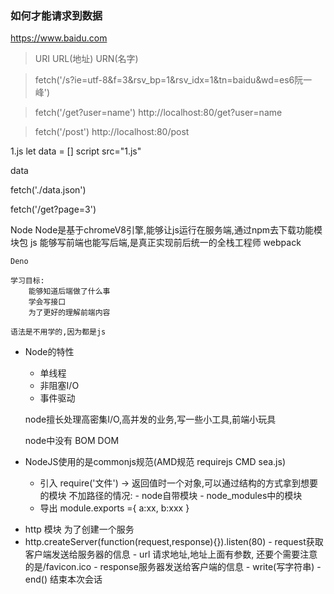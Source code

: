 ### 如何才能请求到数据

https://www.baidu.com

> URI  URL(地址)  URN(名字)

> fetch('/s?ie=utf-8&f=3&rsv_bp=1&rsv_idx=1&tn=baidu&wd=es6阮一峰')

> fetch('/get?user=name')   http://localhost:80/get?user=name

> fetch('/post')   http://localhost:80/post

1.js
let data = []
script src="1.js"

data

fetch('./data.json')

fetch('/get?page=3')

Node 
    Node是基于chromeV8引擎,能够让js运行在服务端,通过npm去下载功能模块包
    js 能够写前端也能写后端,是真正实现前后统一的全栈工程师
    webpack

    Deno

    学习目标:
        能够知道后端做了什么事
        学会写接口
        为了更好的理解前端内容

    语法是不用学的,因为都是js

+ Node的特性
    - 单线程
    - 非阻塞I/O
    - 事件驱动

    node擅长处理高密集I/O,高并发的业务,写一些小工具,前端小玩具

    node中没有 BOM DOM

+ NodeJS使用的是commonjs规范(AMD规范 requirejs CMD sea.js)
    - 引入
        require('文件') -> 返回值时一个对象,可以通过结构的方式拿到想要的模块
        不加路径的情况:
            - node自带模块
            - node_modules中的模块
    - 导出
        module.exports ={
            a:xx,
            b:xxx
        }


- http 模块  为了创建一个服务
- http.createServer(function(request,response){}).listen(80)
        - request获取客户端发送给服务器的信息
            - url 请求地址,地址上面有参数, 还要个需要注意的是/favicon.ico
        - response服务器发送给客户端的信息
            - write(写字符串)
            - end() 结束本次会话










